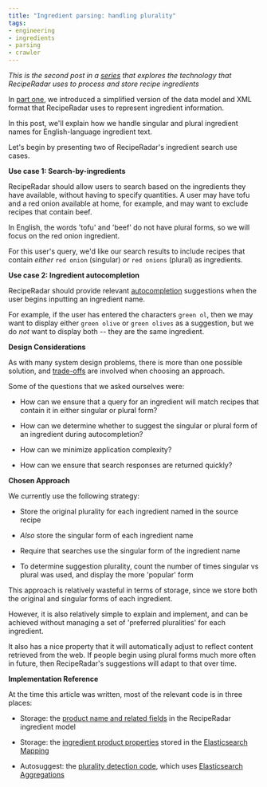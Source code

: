 ```yaml
---
title: "Ingredient parsing: handling plurality"
tags:
- engineering
- ingredients
- parsing
- crawler
---
```


*This is the second post in a [series](/tags/parsing/) that explores the technology that RecipeRadar uses to process and store recipe ingredients*

In [part one](/posts/introduction-to-ingredient-parsing/), we introduced a simplified version of the data model and XML format that RecipeRadar uses to represent ingredient information.

In this post, we'll explain how we handle singular and plural ingredient names for English-language ingredient text.

Let's begin by presenting two of RecipeRadar's ingredient search use cases.

**Use case 1: Search-by-ingredients**

RecipeRadar should allow users to search based on the ingredients they have available, without having to specify quantities.  A user may have tofu and a red onion available at home, for example, and may want to exclude recipes that contain beef.

In English, the words 'tofu' and 'beef' do not have plural forms, so we will focus on the red onion ingredient.

For this user's query, we'd like our search results to include recipes that contain _either_ `red onion` (singular) _or_ `red onions` (plural) as ingredients.

**Use case 2: Ingredient autocompletion**

RecipeRadar should provide relevant [autocompletion](https://en.wikipedia.org/wiki/Autocomplete) suggestions when the user begins inputting an ingredient name.

For example, if the user has entered the characters `green ol`, then we may want to display either `green olive` or `green olives` as a suggestion, but we do _not_ want to display both -- they are the same ingredient.

**Design Considerations**

As with many system design problems, there is more than one possible solution, and [trade-offs](https://en.wikipedia.org/wiki/Trade-off) are involved when choosing an approach.

Some of the questions that we asked ourselves were:

- How can we ensure that a query for an ingredient will match recipes that contain it in either singular or plural form?

- How can we determine whether to suggest the singular or plural form of an ingredient during autocompletion?

- How can we minimize application complexity?

- How can we ensure that search responses are returned quickly?

**Chosen Approach**

We currently use the following strategy:

- Store the original plurality for each ingredient named in the source recipe

- _Also_ store the singular form of each ingredient name

- Require that searches use the singular form of the ingredient name

- To determine suggestion plurality, count the number of times singular vs plural was used, and display the more 'popular' form

This approach is relatively wasteful in terms of storage, since we store both the original and singular forms of each ingredient.

However, it is also relatively simple to explain and implement, and can be achieved without managing a set of 'preferred pluralities' for each ingredient.

It also has a nice property that it will automatically adjust to reflect content retrieved from the web.  If people begin using plural forms much more often in future, then RecipeRadar's suggestions will adapt to that over time.

**Implementation Reference**

At the time this article was written, most of the relevant code is in three places:

- Storage: the [product name and related fields](https://github.com/openculinary/backend/blob/5382aea14d256dd471d5529592ac5632e520eb7d/reciperadar/models/recipes/ingredient.py#L54-L59) in the RecipeRadar ingredient model

- Storage: the [ingredient product properties](https://github.com/openculinary/backend/blob/5382aea14d256dd471d5529592ac5632e520eb7d/scripts/update-recipe-index.py#L49-L59) stored in the [Elasticsearch Mapping](https://www.elastic.co/guide/en/elasticsearch/reference/7.11/mapping.html)

- Autosuggest: the [plurality detection code](https://github.com/openculinary/api/blob/ae5c00d5e25ed51f5d832910f38bfd9969934929/reciperadar/search/ingredients.py#L33-L69), which uses [Elasticsearch Aggregations](https://www.elastic.co/guide/en/elasticsearch/reference/7.11/search-aggregations.html)
